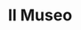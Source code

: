 ---
templateKey: museo
title: Il Museo
description: >-
  LUMEN gives this fascination a photographic home: located at the summit of the region Kronplatz (in South Tyrol), 1,800 square metres are dedicated to mountain photography.
textA: >-
  Spanning four floors LUMEN offers the possibility to experience the history of mountain photography from its beginnings until the present as well as displaying the art of mountain-photographers from all over the world. A scientific approach and entertainment are not contradictions — LUMEN shows historic pictures and digital innovations, exciting temporary and special exhibitions as well as spectacular productions.
textB: >-
  The curated program stands out due to its interdisciplinary character: alpinism, tourism, politics, spirituality and history — the subject mountains is examined from different perspectives.
textC: >-
  Even the location itself is special: in the heart of the Dolomites — the „most beautiful natural architecture in the world“ (Le Corbusier) – the building of the former mountain station of the ‚Kronplatz‘- funicular shines resplendent in its modern look at 2.265 m.
textD: >-
  Thus LUMEN makes a great contribution to profiting from the region’s potential all year round and adds value to all of its surroundings. With the trinity of exhibition - event space - alpine cuisine LUMEN erects a monument in the honour of mountain photography — multifaceted and extraordinary, just like the mountains themselves.
---